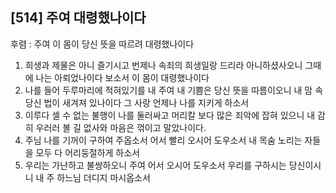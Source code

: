 ## [514] 주여 대령했나이다

후렴 : 주여 이 몸이 당신 뜻을 따르려 대령했나이다
1) 희생과 제물은 아니 즐기시고 번제나 속죄의 희생일랑 드리라 아니하셨사오니 그때에 나는 아뢰었나이다 보소서 이 몸이 대령했나이다
2) 나를 들어 두루마리에 적혀있기를 내 주여 내 기쁨은 당신 뜻을 따름이오니 내 맘 속 당신 법이 새겨져 있나이다 그 사랑 언제나 나를 지키게 하소서
3) 이루다 셀 수 없는 불행이 나를 둘러싸고 머리칼 보다 많은 죄악에 잡혀 있으니 내 감히 우러러 볼 길 없사와 마음은 꺾이고 말았나이다.
4) 주님 나를 기꺼이 구하여 주옵소서 어서 빨리 오시어 도우소서 내 목숨 노리는 자들을 모두 다 어리둥절하게 하소서
5) 우리는 가난하고 불쌍하오니 주여 어서 오시어 도우소서 우리를 구하시는 당신이시니 내 주 하느님 더디지 마시옵소서
